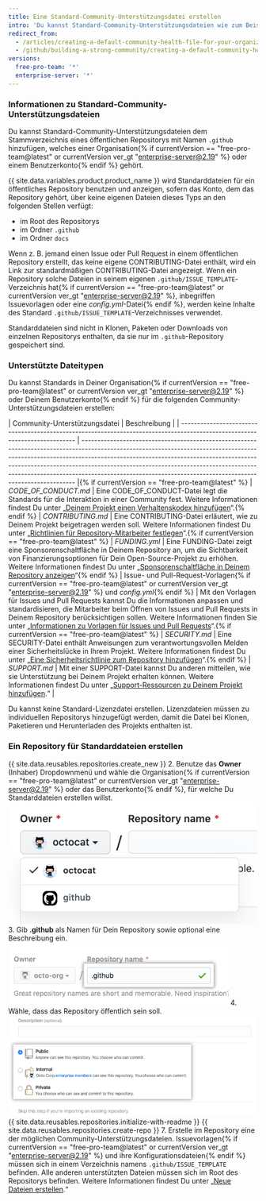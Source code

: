 ```yaml
---
title: Eine Standard-Community-Unterstützungsdatei erstellen
intro: 'Du kannst Standard-Community-Unterstützungsdateien wie zum Beispiel CONTRIBUTING oder CODE_OF_CONDUCT erstellen. Standarddateien werden für alle öffentlichen Repositorys eines Kontos verwendet, das keine eigenen Dateien dieser Art enthält.'
redirect_from:
  - /articles/creating-a-default-community-health-file-for-your-organization
  - /github/building-a-strong-community/creating-a-default-community-health-file-for-your-organization
versions:
  free-pro-team: '*'
  enterprise-server: '*'
---
```


### Informationen zu Standard-Community-Unterstützungsdateien

Du kannst Standard-Community-Unterstützungsdateien dem Stammverzeichnis eines öffentlichen Repositorys mit Namen `.github` hinzufügen, welches einer Organisation{% if currentVersion == "free-pro-team@latest" or currentVersion ver_gt "enterprise-server@2.19" %} oder einem Benutzerkonto{% endif %} gehört.

{{ site.data.variables.product.product_name }} wird Standarddateien für ein öffentliches Repository benutzen und anzeigen, sofern das Konto, dem das Repository gehört, über keine eigenen Dateien dieses Typs an den folgenden Stellen verfügt:
- im Root des Repositorys
- im Ordner `.github`
- im Ordner `docs`

Wenn z. B. jemand einen Issue oder Pull Request in einem öffentlichen Repository erstellt, das keine eigene CONTRIBUTING-Datei enthält, wird ein Link zur standardmäßigen CONTRIBUTING-Datei angezeigt. Wenn ein Repository solche Dateien in seinem eigenen `.github/ISSUE_TEMPLATE`-Verzeichnis hat{% if currentVersion == "free-pro-team@latest" or currentVersion ver_gt "enterprise-server@2.19" %}, inbegriffen Issuevorlagen oder eine *config.yml*-Datei{% endif %}, werden keine Inhalte des Standard `.github/ISSUE_TEMPLATE`-Verzeichnisses verwendet.

Standarddateien sind nicht in Klonen, Paketen oder Downloads von einzelnen Repositorys enthalten, da sie nur im `.github`-Repository gespeichert sind.

### Unterstützte Dateitypen

Du kannst Standards in Deiner Organisation{% if currentVersion == "free-pro-team@latest" or currentVersion ver_gt "enterprise-server@2.19" %} oder Deinem Benutzerkonto{% endif %} für die folgenden Community-Unterstützungsdateien erstellen:

| Community-Unterstützungsdatei                                                                                               | Beschreibung                                                                                                                                                                                                                                                                                                                                                                                         |
| --------------------------------------------------------------------------------------------------------------------------- | ---------------------------------------------------------------------------------------------------------------------------------------------------------------------------------------------------------------------------------------------------------------------------------------------------------------------------------------------------------------------------------------------------- |{% if currentVersion == "free-pro-team@latest" %}
| *CODE_OF_CONDUCT.md*                                                                                                      | Eine CODE_OF_CONDUCT-Datei legt die Standards für die Interaktion in einer Community fest. Weitere Informationen findest Du unter „[Deinem Projekt einen Verhaltenskodex hinzufügen](/articles/adding-a-code-of-conduct-to-your-project/)“.{% endif %}
| *CONTRIBUTING.md*                                                                                                           | Eine CONTRIBUTING-Datei erläutert, wie zu Deinem Projekt beigetragen werden soll. Weitere Informationen findest Du unter „[Richtlinien für Repository-Mitarbeiter festlegen](/articles/setting-guidelines-for-repository-contributors/)“.{% if currentVersion == "free-pro-team@latest" %}
| *FUNDING.yml*                                                                                                               | Eine FUNDING-Datei zeigt eine Sponsorenschaltfläche in Deinem Repository an, um die Sichtbarkeit von Finanzierungsoptionen für Dein Open-Source-Projekt zu erhöhen. Weitere Informationen findest Du unter „[Sponsorenschaltfläche in Deinem Repository anzeigen](/articles/displaying-a-sponsor-button-in-your-repository)“{% endif %}
| Issue- und Pull-Request-Vorlagen{% if currentVersion == "free-pro-team@latest" or currentVersion ver_gt "enterprise-server@2.19" %} und *config.yml*{% endif %} | Mit den Vorlagen für Issues und Pull Requests kannst Du die Informationen anpassen und standardisieren, die Mitarbeiter beim Öffnen von Issues und Pull Requests in Deinem Repository berücksichtigen sollen. Weitere Informationen finden Sie unter „[Informationen zu Vorlagen für Issues und Pull Requests](/articles/about-issue-and-pull-request-templates/)“.{% if currentVersion == "free-pro-team@latest" %}
| *SECURITY.md*                                                                                                               | Eine SECURITY-Datei enthält Anweisungen zum verantwortungsvollen Melden einer Sicherheitslücke in Ihrem Projekt. Weitere Informationen findest Du unter „[Eine Sicherheitsrichtlinie zum Repository hinzufügen](/articles/adding-a-security-policy-to-your-repository)“.{% endif %}
| *SUPPORT.md*                                                                                                                | Mit einer SUPPORT-Datei kannst Du anderen mitteilen, wie sie Unterstützung bei Deinem Projekt erhalten können. Weitere Informationen findest Du unter „[Support-Ressourcen zu Deinem Projekt hinzufügen](/articles/adding-support-resources-to-your-project/).“                                                                                                                                      |

Du kannst keine Standard-Lizenzdatei erstellen. Lizenzdateien müssen zu individuellen Repositorys hinzugefügt werden, damit die Datei bei Klonen, Paketieren und Herunterladen des Projekts enthalten ist.

### Ein Repository für Standarddateien erstellen

{{ site.data.reusables.repositories.create_new }}
2. Benutze das **Owner** (Inhaber) Dropdownmenü und wähle die Organisation{% if currentVersion == "free-pro-team@latest" or currentVersion ver_gt "enterprise-server@2.19" %} oder das Benutzerkonto{% endif %}, für welche Du Standarddateien erstellen willst. ![Dropdownmenü „Owner" (Inhaber)](/assets/images/help/repository/create-repository-owner.png)
3. Gib **.github** als Namen für Dein Repository sowie optional eine Beschreibung ein. ![Feld „Create repository" (Erstellen eines Repositorys)](/assets/images/help/repository/default-file-repository-name.png)
4. Wähle, dass das Repository öffentlich sein soll. ![Optionsfelder zum Auswählen des privaten oder öffentlichen Status](/assets/images/help/repository/create-repository-public-private.png)
{{ site.data.reusables.repositories.initialize-with-readme }}
{{ site.data.reusables.repositories.create-repo }}
7. Erstelle im Repository eine der möglichen Community-Unterstützungsdateien. Issuevorlagen{% if currentVersion == "free-pro-team@latest" or currentVersion ver_gt "enterprise-server@2.19" %} und ihre Konfigurationsdateien{% endif %} müssen sich in einem Verzeichnis namens `.github/ISSUE_TEMPLATE` befinden. Alle anderen unterstützten Dateien müssen sich im Root des Repositorys befinden. Weitere Informationen findest Du unter „[Neue Dateien erstellen](/articles/creating-new-files/).“

